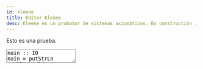 ```yaml
---
id: kleene
title: Editor Kleene
desc: Kleene es un probador de sistemas axiomáticos. En construcción ...
---
```


<div>
<p>Esto es una prueba.</p>
</div>

<form>
<textarea id="codeEditor" name="codeEditor">
main :: IO
main = putStrLn "Hello World"
</textarea>
</form>

<script>
var editor = CodeMirror.fromTextArea(document.getElementById("codeEditor"), {
lineNumbers: true,
matchBrackets: true,
theme: "elegant"
});
</script>